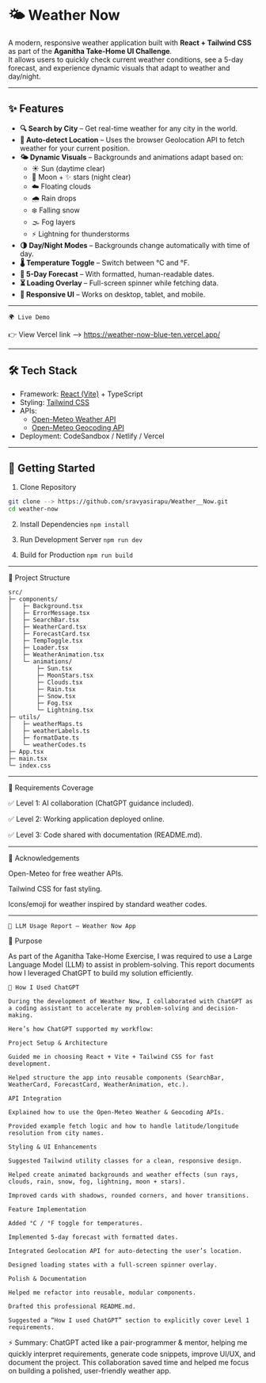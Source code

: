 # 🌤️ Weather Now

A modern, responsive weather application built with **React + Tailwind CSS** as part of the **Aganitha Take-Home UI Challenge**.  
It allows users to quickly check current weather conditions, see a 5-day forecast, and experience dynamic visuals that adapt to weather and day/night.
____________________________________________________________________________________________________________________________________________________________________________________________________________________

## ✨ Features

- **🔍 Search by City** – Get real-time weather for any city in the world.
- **📍 Auto-detect Location** – Uses the browser Geolocation API to fetch weather for your current position.
- **🌤️ Dynamic Visuals** – Backgrounds and animations adapt based on:
  - ☀️ Sun (daytime clear)
  - 🌙 Moon + ✨ stars (night clear)
  - ☁️ Floating clouds
  - 🌧️ Rain drops
  - ❄️ Falling snow
  - 🌫️ Fog layers
  - ⚡ Lightning for thunderstorms
- **🌗 Day/Night Modes** – Backgrounds change automatically with time of day.
- **🌡️ Temperature Toggle** – Switch between °C and °F.
- **📅 5-Day Forecast** – With formatted, human-readable dates.
- **⏳ Loading Overlay** – Full-screen spinner while fetching data.
- **📱 Responsive UI** – Works on desktop, tablet, and mobile.
____________________________________________________________________________________________________________________________________________________________________________________________________________________

```🌍 Live Demo```

👉 View Vercel link -->  https://weather-now-blue-ten.vercel.app/

____________________________________________________________________________________________________________________________________________________________________________________________________________________

## 🛠️ Tech Stack

- Framework: [React (Vite)](https://vitejs.dev/) + TypeScript
- Styling: [Tailwind CSS](https://tailwindcss.com/)
- APIs:
  - [Open-Meteo Weather API](https://open-meteo.com/)
  - [Open-Meteo Geocoding API](https://open-meteo.com/en/docs/geocoding-api)
- Deployment: CodeSandbox / Netlify / Vercel
____________________________________________________________________________________________________________________________________________________________________________________________________________________

## 🚀 Getting Started
1. Clone Repository
```bash
git clone --> https://github.com/sravyasirapu/Weather__Now.git
cd weather-now
```
2. Install Dependencies 
```npm install```

3. Run Development Server 
```npm run dev```

4. Build for Production 
```npm run build```

____________________________________________________________________________________________________________________________________________________________________________________________________________________

📖 Project Structure
```
src/
├─ components/
│   ├─ Background.tsx
│   ├─ ErrorMessage.tsx
│   ├─ SearchBar.tsx
│   ├─ WeatherCard.tsx
│   ├─ ForecastCard.tsx
│   ├─ TempToggle.tsx
│   ├─ Loader.tsx
│   ├─ WeatherAnimation.tsx
│   └─ animations/
│       ├─ Sun.tsx
│       ├─ MoonStars.tsx
│       ├─ Clouds.tsx
│       ├─ Rain.tsx
│       ├─ Snow.tsx
│       ├─ Fog.tsx
│       └─ Lightning.tsx
├─ utils/
│   ├─ weatherMaps.ts
│   ├─ weatherLabels.ts
│   ├─ formatDate.ts
│   └─ weatherCodes.ts
├─ App.tsx
├─ main.tsx
└─ index.css
```
____________________________________________________________________________________________________________________________________________________________________________________________________________________

🧩 Requirements Coverage

✅ Level 1: AI collaboration (ChatGPT guidance included).

✅ Level 2: Working application deployed online.

✅ Level 3: Code shared with documentation (README.md).
____________________________________________________________________________________________________________________________________________________________________________________________________________________

🙌 Acknowledgements

Open-Meteo
 for free weather APIs.

Tailwind CSS
 for fast styling.

Icons/emoji for weather inspired by standard weather codes.
____________________________________________________________________________________________________________________________________________________________________________________________________________________

```🤖 LLM Usage Report – Weather Now App```

📌 Purpose

As part of the Aganitha Take-Home Exercise, I was required to use a Large Language Model (LLM) to assist in problem-solving. This report documents how I leveraged ChatGPT to build my solution efficiently.

```
🤖 How I Used ChatGPT

During the development of Weather Now, I collaborated with ChatGPT as a coding assistant to accelerate my problem-solving and decision-making.

Here’s how ChatGPT supported my workflow:

Project Setup & Architecture

Guided me in choosing React + Vite + Tailwind CSS for fast development.

Helped structure the app into reusable components (SearchBar, WeatherCard, ForecastCard, WeatherAnimation, etc.).

API Integration

Explained how to use the Open-Meteo Weather & Geocoding APIs.

Provided example fetch logic and how to handle latitude/longitude resolution from city names.

Styling & UI Enhancements

Suggested Tailwind utility classes for a clean, responsive design.

Helped create animated backgrounds and weather effects (sun rays, clouds, rain, snow, fog, lightning, moon + stars).

Improved cards with shadows, rounded corners, and hover transitions.

Feature Implementation

Added °C / °F toggle for temperatures.

Implemented 5-day forecast with formatted dates.

Integrated Geolocation API for auto-detecting the user’s location.

Designed loading states with a full-screen spinner overlay.

Polish & Documentation

Helped me refactor into reusable, modular components.

Drafted this professional README.md.

Suggested a “How I used ChatGPT” section to explicitly cover Level 1 requirements.
```

⚡ Summary:
ChatGPT acted like a pair-programmer & mentor, helping me quickly interpret requirements, generate code snippets, improve UI/UX, and document the project. This collaboration saved time and helped me focus on building a polished, user-friendly weather app.
